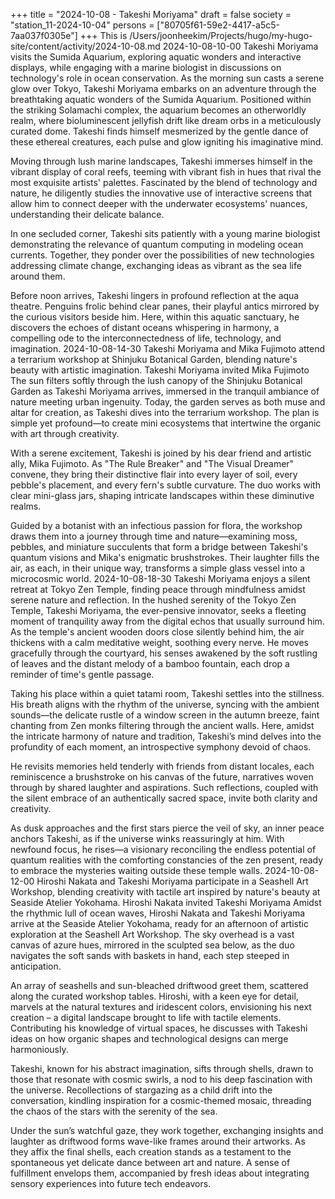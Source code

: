 +++
title = "2024-10-08 - Takeshi Moriyama"
draft = false
society = "station_11-2024-10-04"
persons = ["80705f61-59e2-4417-a5c5-7aa037f0305e"]
+++
This is /Users/joonheekim/Projects/hugo/my-hugo-site/content/activity/2024-10-08.md
2024-10-08-10-00
Takeshi Moriyama visits the Sumida Aquarium, exploring aquatic wonders and interactive displays, while engaging with a marine biologist in discussions on technology's role in ocean conservation.
As the morning sun casts a serene glow over Tokyo, Takeshi Moriyama embarks on an adventure through the breathtaking aquatic wonders of the Sumida Aquarium. Positioned within the striking Solamachi complex, the aquarium becomes an otherworldly realm, where bioluminescent jellyfish drift like dream orbs in a meticulously curated dome. Takeshi finds himself mesmerized by the gentle dance of these ethereal creatures, each pulse and glow igniting his imaginative mind.

Moving through lush marine landscapes, Takeshi immerses himself in the vibrant display of coral reefs, teeming with vibrant fish in hues that rival the most exquisite artists' palettes. Fascinated by the blend of technology and nature, he diligently studies the innovative use of interactive screens that allow him to connect deeper with the underwater ecosystems' nuances, understanding their delicate balance.

In one secluded corner, Takeshi sits patiently with a young marine biologist demonstrating the relevance of quantum computing in modeling ocean currents. Together, they ponder over the possibilities of new technologies addressing climate change, exchanging ideas as vibrant as the sea life around them.

Before noon arrives, Takeshi lingers in profound reflection at the aqua theatre. Penguins frolic behind clear panes, their playful antics mirrored by the curious visitors beside him. Here, within this aquatic sanctuary, he discovers the echoes of distant oceans whispering in harmony, a compelling ode to the interconnectedness of life, technology, and imagination.
2024-10-08-14-30
Takeshi Moriyama and Mika Fujimoto attend a terrarium workshop at Shinjuku Botanical Garden, blending nature's beauty with artistic imagination.
Takeshi Moriyama invited Mika Fujimoto
The sun filters softly through the lush canopy of the Shinjuku Botanical Garden as Takeshi Moriyama arrives, immersed in the tranquil ambiance of nature meeting urban ingenuity. Today, the garden serves as both muse and altar for creation, as Takeshi dives into the terrarium workshop. The plan is simple yet profound—to create mini ecosystems that intertwine the organic with art through creativity.

With a serene excitement, Takeshi is joined by his dear friend and artistic ally, Mika Fujimoto. As "The Rule Breaker" and "The Visual Dreamer" convene, they bring their distinctive flair into every layer of soil, every pebble's placement, and every fern's subtle curvature. The duo works with clear mini-glass jars, shaping intricate landscapes within these diminutive realms.

Guided by a botanist with an infectious passion for flora, the workshop draws them into a journey through time and nature—examining moss, pebbles, and miniature succulents that form a bridge between Takeshi's quantum visions and Mika's enigmatic brushstrokes. Their laughter fills the air, as each, in their unique way, transforms a simple glass vessel into a microcosmic world.
2024-10-08-18-30
Takeshi Moriyama enjoys a silent retreat at Tokyo Zen Temple, finding peace through mindfulness amidst serene nature and reflection.
In the hushed serenity of the Tokyo Zen Temple, Takeshi Moriyama, the ever-pensive innovator, seeks a fleeting moment of tranquility away from the digital echos that usually surround him. As the temple's ancient wooden doors close silently behind him, the air thickens with a calm meditative weight, soothing every nerve. He moves gracefully through the courtyard, his senses awakened by the soft rustling of leaves and the distant melody of a bamboo fountain, each drop a reminder of time's gentle passage.

Taking his place within a quiet tatami room, Takeshi settles into the stillness. His breath aligns with the rhythm of the universe, syncing with the ambient sounds—the delicate rustle of a window screen in the autumn breeze, faint chanting from Zen monks filtering through the ancient walls. Here, amidst the intricate harmony of nature and tradition, Takeshi’s mind delves into the profundity of each moment, an introspective symphony devoid of chaos.

He revisits memories held tenderly with friends from distant locales, each reminiscence a brushstroke on his canvas of the future, narratives woven through by shared laughter and aspirations. Such reflections, coupled with the silent embrace of an authentically sacred space, invite both clarity and creativity.

As dusk approaches and the first stars pierce the veil of sky, an inner peace anchors Takeshi, as if the universe winks reassuringly at him. With newfound focus, he rises—a visionary reconciling the endless potential of quantum realities with the comforting constancies of the zen present, ready to embrace the mysteries waiting outside these temple walls.
2024-10-08-12-00
Hiroshi Nakata and Takeshi Moriyama participate in a Seashell Art Workshop, blending creativity with tactile art inspired by nature's beauty at Seaside Atelier Yokohama.
Hiroshi Nakata invited Takeshi Moriyama
Amidst the rhythmic lull of ocean waves, Hiroshi Nakata and Takeshi Moriyama arrive at the Seaside Atelier Yokohama, ready for an afternoon of artistic exploration at the Seashell Art Workshop. The sky overhead is a vast canvas of azure hues, mirrored in the sculpted sea below, as the duo navigates the soft sands with baskets in hand, each step steeped in anticipation. 

An array of seashells and sun-bleached driftwood greet them, scattered along the curated workshop tables. Hiroshi, with a keen eye for detail, marvels at the natural textures and iridescent colors, envisioning his next creation – a digital landscape brought to life with tactile elements. Contributing his knowledge of virtual spaces, he discusses with Takeshi ideas on how organic shapes and technological designs can merge harmoniously.

Takeshi, known for his abstract imagination, sifts through shells, drawn to those that resonate with cosmic swirls, a nod to his deep fascination with the universe. Recollections of stargazing as a child drift into the conversation, kindling inspiration for a cosmic-themed mosaic, threading the chaos of the stars with the serenity of the sea.

Under the sun’s watchful gaze, they work together, exchanging insights and laughter as driftwood forms wave-like frames around their artworks. As they affix the final shells, each creation stands as a testament to the spontaneous yet delicate dance between art and nature. A sense of fulfillment envelops them, accompanied by fresh ideas about integrating sensory experiences into future tech endeavors.
